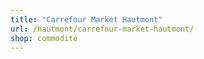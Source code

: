 ```yaml
---
title: "Carrefour Market Hautmont"
url: /hautmont/carrefour-market-hautmont/
shop: commodité
---
```


